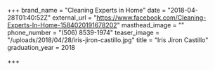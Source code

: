 +++
brand_name = "Cleaning Experts in Home"
date = "2018-04-28T01:40:52Z"
external_url = "https://www.facebook.com/Cleaning-Experts-In-Home-1584020191678202"
masthead_image = ""
phone_number = "(506) 8539-1974"
teaser_image = "/uploads/2018/04/28/iris-jiron-castillo.jpg"
title = "Iris Jiron Castillo"
graduation_year = 2018

+++
